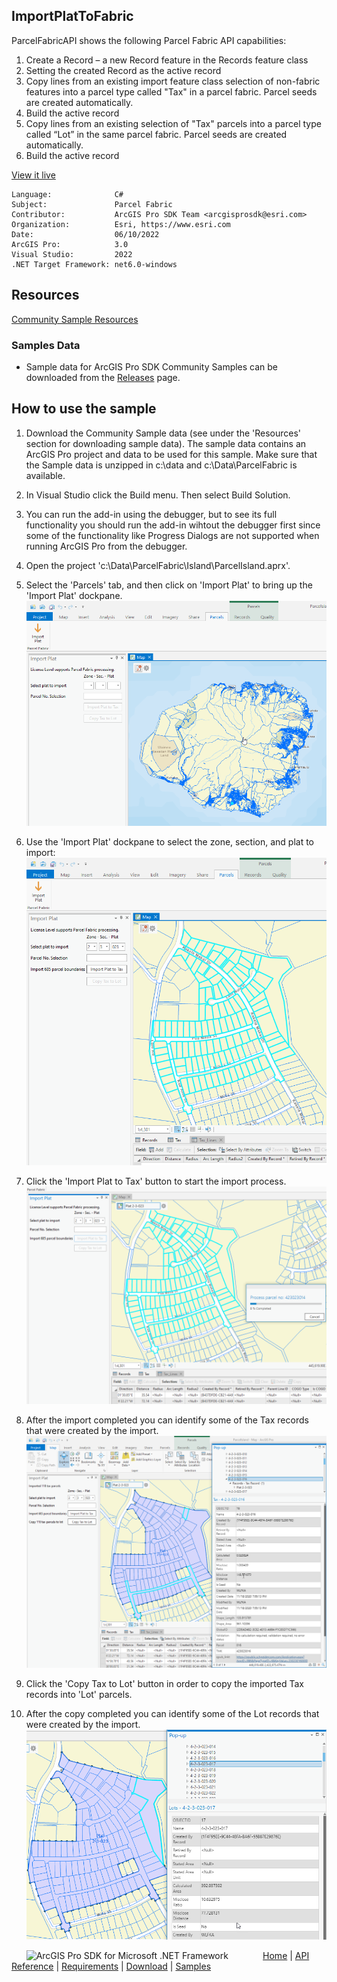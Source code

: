 ## ImportPlatToFabric

<!-- TODO: Write a brief abstract explaining this sample -->
ParcelFabricAPI shows the following Parcel Fabric API capabilities:  
  
1. Create a Record – a new Record feature in the Records feature class  
1. Setting the created Record as the active record  
1. Copy lines from an existing import feature class selection of non-fabric features into a parcel type called "Tax" in a parcel fabric. Parcel seeds are created automatically.  
1. Build the active record  
1. Copy lines from an existing selection of "Tax" parcels into a parcel type called “Lot” in the same parcel fabric. Parcel seeds are created automatically.  
1. Build the active record  
  


<a href="https://pro.arcgis.com/en/pro-app/sdk/" target="_blank">View it live</a>

<!-- TODO: Fill this section below with metadata about this sample-->
```
Language:              C#
Subject:               Parcel Fabric
Contributor:           ArcGIS Pro SDK Team <arcgisprosdk@esri.com>
Organization:          Esri, https://www.esri.com
Date:                  06/10/2022
ArcGIS Pro:            3.0
Visual Studio:         2022
.NET Target Framework: net6.0-windows
```

## Resources

[Community Sample Resources](https://github.com/Esri/arcgis-pro-sdk-community-samples#resources)

### Samples Data

* Sample data for ArcGIS Pro SDK Community Samples can be downloaded from the [Releases](https://github.com/Esri/arcgis-pro-sdk-community-samples/releases) page.  

## How to use the sample
<!-- TODO: Explain how this sample can be used. To use images in this section, create the image file in your sample project's screenshots folder. Use relative url to link to this image using this syntax: ![My sample Image](FacePage/SampleImage.png) -->
1. Download the Community Sample data (see under the 'Resources' section for downloading sample data). The sample data contains an ArcGIS Pro project and data to be used for this sample. Make sure that the Sample data is unzipped in c:\data and c:\Data\ParcelFabric is available.  
1. In Visual Studio click the Build menu. Then select Build Solution.  
1. You can run the add-in using the debugger, but to see its full functionality you should run the add-in wihtout the debugger first since some of the functionality like Progress Dialogs are not supported when running ArcGIS Pro from the debugger.  
1. Open the project 'c:\Data\ParcelFabric\Island\ParcelIsland.aprx'.    
1. Select the 'Parcels' tab, and then click on 'Import Plat' to bring up the 'Import Plat' dockpane.  
![Parcel Fabric Dockpane](Screenshots/Screenshot1.png)    
  
1. Use the 'Import Plat' dockpane to select the zone, section, and plat to import:  
![Import Selection](Screenshots/Screenshot2.png)    
  
1. Click the 'Import Plat to Tax' button to start the import process.  
![Start Import Process](Screenshots/Screenshot3.png)    
  
1. After the import completed you can identify some of the Tax records that were created by the import.  
![Import Process](Screenshots/Screenshot4.png)    
  
1. Click the 'Copy Tax to Lot' button in order to copy the imported Tax records into 'Lot' parcels.   
1. After the copy completed you can identify some of the Lot records that were created by the import.  
![Import Process](Screenshots/Screenshot5.png)  
  


<!-- End -->

&nbsp;&nbsp;&nbsp;&nbsp;&nbsp;&nbsp;<img src="https://esri.github.io/arcgis-pro-sdk/images/ArcGISPro.png"  alt="ArcGIS Pro SDK for Microsoft .NET Framework" height = "20" width = "20" align="top"  >
&nbsp;&nbsp;&nbsp;&nbsp;&nbsp;&nbsp;&nbsp;&nbsp;&nbsp;&nbsp;&nbsp;&nbsp;
[Home](https://github.com/Esri/arcgis-pro-sdk/wiki) | <a href="https://pro.arcgis.com/en/pro-app/latest/sdk/api-reference" target="_blank">API Reference</a> | [Requirements](https://github.com/Esri/arcgis-pro-sdk/wiki#requirements) | [Download](https://github.com/Esri/arcgis-pro-sdk/wiki#installing-arcgis-pro-sdk-for-net) | <a href="https://github.com/esri/arcgis-pro-sdk-community-samples" target="_blank">Samples</a>
